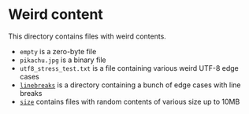 # Weird content

This directory contains files with weird contents.

- `empty` is a zero-byte file
- `pikachu.jpg` is a binary file
- `utf8_stress_test.txt` is a file containing various weird UTF-8 edge cases
- [`linebreaks`](./linebreaks) is a directory containing a bunch of edge cases with line breaks
- [`size`](./size) contains files with random contents of various size up to 10MB
